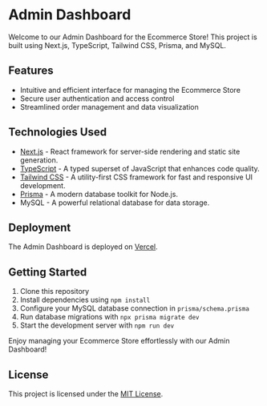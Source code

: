 # Admin Dashboard

Welcome to our Admin Dashboard for the Ecommerce Store! This project is built using Next.js, TypeScript, Tailwind CSS, Prisma, and MySQL.

## Features

- Intuitive and efficient interface for managing the Ecommerce Store
- Secure user authentication and access control
- Streamlined order management and data visualization

## Technologies Used

- [Next.js](https://nextjs.org/) - React framework for server-side rendering and static site generation.
- [TypeScript](https://www.typescriptlang.org/) - A typed superset of JavaScript that enhances code quality.
- [Tailwind CSS](https://tailwindcss.com/) - A utility-first CSS framework for fast and responsive UI development.
- [Prisma](https://www.prisma.io/) - A modern database toolkit for Node.js.
- MySQL - A powerful relational database for data storage.

## Deployment

The Admin Dashboard is deployed on [Vercel](https://vercel.com/).

## Getting Started

1. Clone this repository
2. Install dependencies using `npm install`
3. Configure your MySQL database connection in `prisma/schema.prisma`
4. Run database migrations with `npx prisma migrate dev`
5. Start the development server with `npm run dev`

Enjoy managing your Ecommerce Store effortlessly with our Admin Dashboard!

## License

This project is licensed under the [MIT License](LICENSE).
